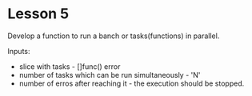 # Lesson 5

Develop a function to run a banch or tasks(functions) in parallel.

Inputs:

- slice with tasks - []func() error
- number of tasks which can be run simultaneously - 'N'
- number of erros after reaching it - the execution should be stopped.

